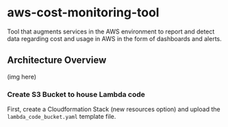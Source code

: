 # aws-cost-monitoring-tool
Tool that augments services in the AWS environment to report and detect data regarding cost and usage in AWS in the form of dashboards and alerts.

## Architecture Overview
(img here)

### Create S3 Bucket to house Lambda code
First, create a Cloudformation Stack (new resources option) and upload the `lambda_code_bucket.yaml` template file.



